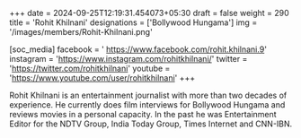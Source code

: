 +++
date = 2024-09-25T12:19:31.454073+05:30
draft = false
weight = 290
title = 'Rohit Khilnani'
designations = ['Bollywood Hungama']
img = '/images/members/Rohit-Khilnani.png'

[soc_media]
facebook = ' https://www.facebook.com/rohit.khilnani.9'
instagram = 'https://www.instagram.com/rohitkhilnani/'
twitter = 'https://twitter.com/rohitkhilnani'
youtube = 'https://www.youtube.com/user/rohitkhilnani'
+++

Rohit Khilnani is an entertainment journalist with more than two decades of experience. He currently does film interviews for Bollywood Hungama and reviews movies in a personal capacity. In the past he was Entertainment Editor for the NDTV Group, India Today Group, Times Internet and CNN-IBN.

